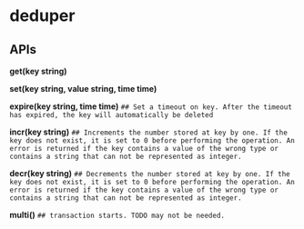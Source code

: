 # deduper

## APIs

**get(key string)**

**set(key string, value string, time time)**

**expire(key string, time time)** `## Set a timeout on key. After the timeout has expired, the key will automatically be deleted`

**incr(key string)** `## Increments the number stored at key by one. If the key does not exist, it is set to 0 before performing the operation. An error is returned if the key contains a value of the wrong type or contains a string that can not be represented as integer.`

**decr(key string)** `## Decrements the number stored at key by one. If the key does not exist, it is set to 0 before performing the operation. An error is returned if the key contains a value of the wrong type or contains a string that can not be represented as integer.`

**multi()** `## transaction starts. TODO may not be needed.`